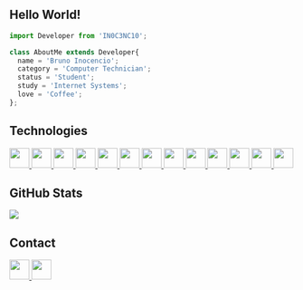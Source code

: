 ## **Hello World!**
```js
import Developer from 'IN0C3NC10';

class AboutMe extends Developer{
  name = 'Bruno Inocencio';
  category = 'Computer Technician';
  status = 'Student';
  study = 'Internet Systems';
  love = 'Coffee';
};
```


## **Technologies**
<p align="left">
  <a href="https://github.com/IN0C3NC10">
    <!-- C -->
    <img height="35" src="https://img.shields.io/badge/C-00001a?style=for-the-badge&logo=c&logoColor=39588C">
    <!-- C# -->
    <img height="35" src="https://img.shields.io/badge/C Sharp-00001a?style=for-the-badge&logo=csharp&logoColor=239120">
    <!-- Delphi -->
    <img height="35" src="https://img.shields.io/badge/Delphi-00001a?style=for-the-badge&logo=delphi&logoColor=red">
    <!-- React Native -->
    <img height="35" src="https://img.shields.io/badge/React_Native-00001a?style=for-the-badge&logo=react&logoColor=61DAFB">
    <!-- Flutter -->
    <img height="35" src="https://img.shields.io/badge/Flutter-00001a?style=for-the-badge&logo=flutter&logoColor=blue">
    <!-- HTML5 -->
    <img height="35" src="https://img.shields.io/badge/HTML-00001a?style=for-the-badge&logo=html5&logoColor=E34F26">
    <!-- CSS3 -->
    <img height="35" src="https://img.shields.io/badge/CSS-00001a?&style=for-the-badge&logo=css3&logoColor=00599C">
    <!-- Javascript -->
    <img height="35" src="https://img.shields.io/badge/Javascript-00001a?style=for-the-badge&logo=javascript&logoColor=ED8B00">
    <!-- PHP -->
    <img height="35" src="https://img.shields.io/badge/PHP-00001a?style=for-the-badge&logo=php&logoColor=777BB4">
    <!-- Laravel -->
    <img height="35" src="https://img.shields.io/badge/Laravel-00001a?style=for-the-badge&logo=laravel&logoColor=FF2D20">
    <!-- Java -->
    <!--
    <img height="35" src="https://img.shields.io/badge/JSP-00001a?style=for-the-badge&logo=java&logoColor=ED8B00">
    <!-- PostgreSQL -->
    <img height="35" src="https://img.shields.io/badge/PostgreSQL-00001a?style=for-the-badge&logo=postgresql&logoColor=316192">
    <!-- MySQL -->
    <img height="35" src="https://img.shields.io/badge/MySQL-00001a?style=for-the-badge&logo=mysql&logoColor=white">
    <!-- Firebase -->
    <img height="35" src="https://img.shields.io/badge/Firebase-1a0000?style=for-the-badge&logo=firebase&logoColor=ffbf00">
  </a>
</p>


## **GitHub Stats**
<p align="left">
  <!-- Top-Langs -->
  <a href="https://github.com/IN0C3NC10">
    <img src="https://github-readme-stats.vercel.app/api/top-langs/?username=IN0C3NC10&layout=compact&langs_count=6&theme=dark" />
  </a>
</p>


## **Contact**
<p align="left">
  <!-- Outlook -->
  <a href="mailto:bruno.inocencio@fatec.sp.gov.br" alt="Outlook" target="_blank">
    <img height="35" src="https://img.shields.io/badge/Outlook-00001a?style=for-the-badge&logo=microsoft-outlook&logoColor=0078D4" />
  </a>
  <!-- Linkedin -->
  <a href="https://cutt.ly/nQlVjQV" alt="Linkedin" target="_blank">
    <img height="35" src="https://img.shields.io/badge/-LinkedIn-00001a?style=for-the-badge&logo=linkedin&logoColor=%230077B5" />
  </a>
  <!-- GitHub -->
  <!--<a href="https://github.com/IN0C3NC10" alt="GitHub" target="_blank">
    <img height="35" src="https://img.shields.io/badge/GitHub-100000?style=for-the-badge&logo=github&logoColor=white" />
  </a>-->
</p>


<!---👀 👋 🌱 💞️ 📫 ✨ ❤️--->
